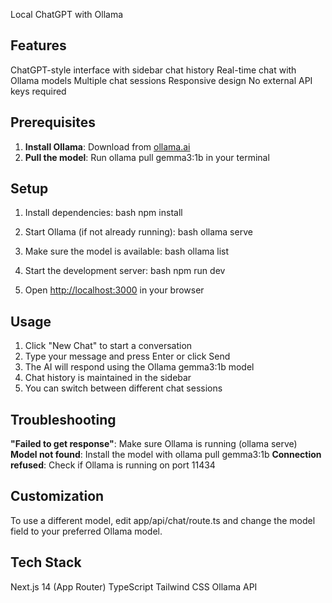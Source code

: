  Local ChatGPT with Ollama

## Features

ChatGPT-style interface with sidebar chat history
Real-time chat with Ollama models
Multiple chat sessions
Responsive design
No external API keys required

## Prerequisites

1. **Install Ollama**: Download from [ollama.ai](https://ollama.ai)
2. **Pull the model**: Run ollama pull gemma3:1b in your terminal

## Setup

1. Install dependencies:
bash
npm install

2. Start Ollama (if not already running):
bash
ollama serve

3. Make sure the model is available:
bash
ollama list

4. Start the development server:
bash
npm run dev

5. Open [http://localhost:3000](http://localhost:3000) in your browser

## Usage

1. Click "New Chat" to start a conversation
2. Type your message and press Enter or click Send
3. The AI will respond using the Ollama gemma3:1b model
4. Chat history is maintained in the sidebar
5. You can switch between different chat sessions

## Troubleshooting

**"Failed to get response"**: Make sure Ollama is running (ollama serve)
**Model not found**: Install the model with ollama pull gemma3:1b
**Connection refused**: Check if Ollama is running on port 11434

## Customization

To use a different model, edit app/api/chat/route.ts and change the model field to your preferred Ollama model.

## Tech Stack

Next.js 14 (App Router)
TypeScript
Tailwind CSS
Ollama API
